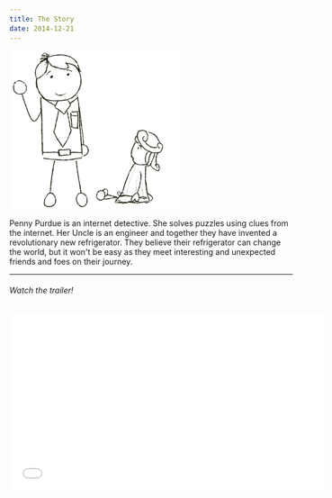 ```yaml
---
title: The Story
date: 2014-12-21
---
```

<img class="size-medium wp-image-53" alt="Penny and Uncle Rutherford" src="/images/PennyRutherfordDiscussion.png" width="300" height="281" />

Penny Purdue is an internet detective. She solves puzzles using clues from the internet. Her Uncle is an engineer and together they have invented a revolutionary new refrigerator. They believe their refrigerator can change the world, but it won't be easy as they meet interesting and unexpected friends and foes on their journey.

---

###### Watch the trailer!
<iframe width="560" height="315" src="//www.youtube.com/embed/errFp7kuI0k" frameborder="0" allowfullscreen></iframe>

